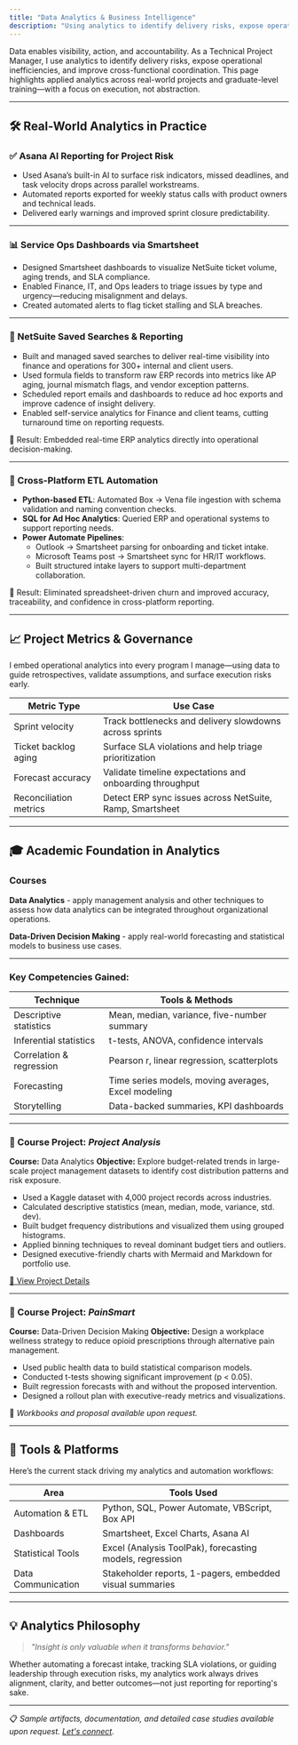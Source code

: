```yaml
---
title: "Data Analytics & Business Intelligence"
description: "Using analytics to identify delivery risks, expose operational inefficiencies, and improve cross-functional coordination through real-time dashboards and automated reporting."
---
```


Data enables visibility, action, and accountability. As a Technical Project Manager, I use analytics to identify delivery risks, expose operational inefficiencies, and improve cross-functional coordination. This page highlights applied analytics across real-world projects and graduate-level training—with a focus on execution, not abstraction.

---

## 🛠 Real-World Analytics in Practice

### ✅ Asana AI Reporting for Project Risk

- Used Asana’s built-in AI to surface risk indicators, missed deadlines, and task velocity drops across parallel workstreams.
- Automated reports exported for weekly status calls with product owners and technical leads.
- Delivered early warnings and improved sprint closure predictability.

---

### 📊 Service Ops Dashboards via Smartsheet

- Designed Smartsheet dashboards to visualize NetSuite ticket volume, aging trends, and SLA compliance.
- Enabled Finance, IT, and Ops leaders to triage issues by type and urgency—reducing misalignment and delays.
- Created automated alerts to flag ticket stalling and SLA breaches.

---

### 🧾 NetSuite Saved Searches & Reporting

- Built and managed saved searches to deliver real-time visibility into finance and operations for 300+ internal and client users.
- Used formula fields to transform raw ERP records into metrics like AP aging, journal mismatch flags, and vendor exception patterns.
- Scheduled report emails and dashboards to reduce ad hoc exports and improve cadence of insight delivery.
- Enabled self-service analytics for Finance and client teams, cutting turnaround time on reporting requests.

📌 Result: Embedded real-time ERP analytics directly into operational decision-making.

---

### 🔁 Cross-Platform ETL Automation

- **Python-based ETL**: Automated Box → Vena file ingestion with schema validation and naming convention checks.
- **SQL for Ad Hoc Analytics**: Queried ERP and operational systems to support reporting needs.
- **Power Automate Pipelines**:
  - Outlook → Smartsheet parsing for onboarding and ticket intake.
  - Microsoft Teams post → Smartsheet sync for HR/IT workflows.
  - Built structured intake layers to support multi-department collaboration.

📌 Result: Eliminated spreadsheet-driven churn and improved accuracy, traceability, and confidence in cross-platform reporting.

---

## 📈 Project Metrics & Governance

I embed operational analytics into every program I manage—using data to guide retrospectives, validate assumptions, and surface execution risks early.

| Metric Type            | Use Case                                                  |
|------------------------|-----------------------------------------------------------|
| Sprint velocity        | Track bottlenecks and delivery slowdowns across sprints  |
| Ticket backlog aging   | Surface SLA violations and help triage prioritization    |
| Forecast accuracy      | Validate timeline expectations and onboarding throughput |
| Reconciliation metrics | Detect ERP sync issues across NetSuite, Ramp, Smartsheet |

---

## 🎓 Academic Foundation in Analytics

### Courses

**Data Analytics** - apply management analysis and other techniques to assess how data analytics can be integrated throughout organizational operations. 

**Data-Driven Decision Making** - apply real-world forecasting and statistical models to business use cases.

---

### Key Competencies Gained:

| Technique               | Tools & Methods                                     |
|-------------------------|----------------------------------------------------|
| Descriptive statistics  | Mean, median, variance, five-number summary        |
| Inferential statistics  | t-tests, ANOVA, confidence intervals               |
| Correlation & regression| Pearson r, linear regression, scatterplots         |
| Forecasting             | Time series models, moving averages, Excel modeling|
| Storytelling            | Data-backed summaries, KPI dashboards              |

---

### 💊 Course Project: *Project Analysis*

**Course:** Data Analytics
**Objective:** Explore budget-related trends in large-scale project management datasets to identify cost distribution patterns and risk exposure.

- Used a Kaggle dataset with 4,000 project records across industries.
- Calculated descriptive statistics (mean, median, mode, variance, std. dev).
- Built budget frequency distributions and visualized them using grouped histograms.
- Applied binning techniques to reveal dominant budget tiers and outliers.
- Designed executive-friendly charts with Mermaid and Markdown for portfolio use.

[📄 View Project Details](/data-analytics/project-analysis)

---

### 💊 Course Project: *PainSmart*

**Course:** Data-Driven Decision Making
**Objective:** Design a workplace wellness strategy to reduce opioid prescriptions through alternative pain management.

- Used public health data to build statistical comparison models.
- Conducted t-tests showing significant improvement (p < 0.05).
- Built regression forecasts with and without the proposed intervention.
- Designed a rollout plan with executive-ready metrics and visualizations.

📁 *Workbooks and proposal available upon request.*

---

## 🔧 Tools & Platforms

Here’s the current stack driving my analytics and automation workflows:

| Area               | Tools Used                                               |
|--------------------|----------------------------------------------------------|
| Automation & ETL   | Python, SQL, Power Automate, VBScript, Box API           |
| Dashboards         | Smartsheet, Excel Charts, Asana AI                       |
| Statistical Tools  | Excel (Analysis ToolPak), forecasting models, regression |
| Data Communication | Stakeholder reports, 1-pagers, embedded visual summaries |

---

## 💡 Analytics Philosophy

> *"Insight is only valuable when it transforms behavior."*

Whether automating a forecast intake, tracking SLA violations, or guiding leadership through execution risks, my analytics work always drives alignment, clarity, and better outcomes—not just reporting for reporting's sake.

---

📋 *Sample artifacts, documentation, and detailed case studies available upon request. [Let's connect](/contact).*
